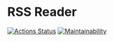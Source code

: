 # RSS Reader

[![Actions Status](https://github.com/garaevans/frontend-project-11/actions/workflows/hexlet-check.yml/badge.svg)](https://github.com/garaevans/frontend-project-11/actions)
[![Maintainability](https://api.codeclimate.com/v1/badges/2ffcab634f9e9ffbe5ca/maintainability)](https://codeclimate.com/github/garaevans/frontend-project-11/maintainability)